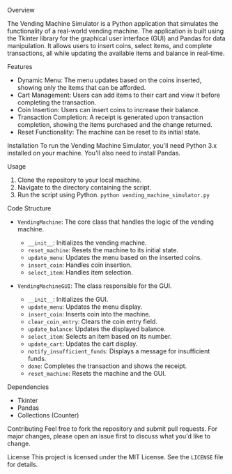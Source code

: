 Overview

The Vending Machine Simulator is a Python application that simulates the functionality of a real-world vending machine. 
The application is built using the Tkinter library for the graphical user interface (GUI) and Pandas for data manipulation. 
It allows users to insert coins, select items, and complete transactions, all while updating the available items and balance in real-time.

Features
- Dynamic Menu: The menu updates based on the coins inserted, showing only the items that can be afforded.
- Cart Management: Users can add items to their cart and view it before completing the transaction.
- Coin Insertion: Users can insert coins to increase their balance.
- Transaction Completion: A receipt is generated upon transaction completion, showing the items purchased and the change returned.
- Reset Functionality: The machine can be reset to its initial state.

Installation
To run the Vending Machine Simulator, you'll need Python 3.x installed on your machine. 
You'll also need to install Pandas.


Usage
1. Clone the repository to your local machine.
2. Navigate to the directory containing the script.
3. Run the script using Python.   `python vending_machine_simulator.py`

Code Structure
- `VendingMachine`: The core class that handles the logic of the vending machine.
  - `__init__`: Initializes the vending machine.
  - `reset_machine`: Resets the machine to its initial state.
  - `update_menu`: Updates the menu based on the inserted coins.
  - `insert_coin`: Handles coin insertion.
  - `select_item`: Handles item selection.

- `VendingMachineGUI`: The class responsible for the GUI.
  - `__init__`: Initializes the GUI.
  - `update_menu`: Updates the menu display.
  - `insert_coin`: Inserts coin into the machine.
  - `clear_coin_entry`: Clears the coin entry field.
  - `update_balance`: Updates the displayed balance.
  - `select_item`: Selects an item based on its number.
  - `update_cart`: Updates the cart display.
  - `notify_insufficient_funds`: Displays a message for insufficient funds.
  - `done`: Completes the transaction and shows the receipt.
  - `reset_machine`: Resets the machine and the GUI.

Dependencies
- Tkinter
- Pandas
- Collections (Counter)

Contributing
Feel free to fork the repository and submit pull requests. For major changes, please open an issue first to discuss what you'd like to change.

License
This project is licensed under the MIT License. See the `LICENSE` file for details.
